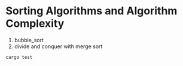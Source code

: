 # Sorting Algorithms and Algorithm Complexity

1. bubble_sort
2. divide and conquer with merge sort

```
cargo test
```
